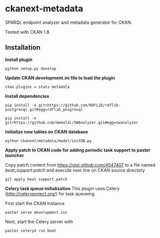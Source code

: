 ckanext-metadata
================

SPARQL endpoint analyzer and metadata generator for CKAN.

Tested with CKAN 1.8.

 Installation
--------------

**Install plugin**

    python setup.py develop
    
**Update CKAN development.ini file to load the plugin**

    ckan.plugins = stats metadata

**Install dependencies**

    pip install -e git+https://github.com/RDFLib/rdflib-postgresql.git#egg=rdflib_posgresql

    pip install -e git+https://github.com/memaldi/SWAnalyzer.git#egg=swanalyzer
    
**Initialize new tables on CKAN database**

    python ckanext/metadata/model/initDB.py
    
**Apply patch to CKAN code for adding periodic task support to paster launcher**

Copy patch content from https://gist.github.com/4547407 to a file named *beat_support.patch*
and execute next line on CKAN source directory

    git apply beat_support.patch
    
**Celery task queue initialization**
This plugin uses Celery (http://celeryproject.org/) for task queueing. 

First start the CKAN instance

    paster serve development.ini
    
Next, start the Celery server with

    paster celeryd run beat
